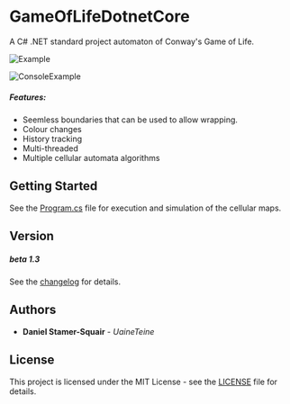 # GameOfLifeDotnetCore

A C# .NET standard project automaton of Conway's Game of Life.

![Example](https://bitbucket.org/uaineteinestudio/gameoflifecore/raw/1986ffa1a182a6f749c86d0929092eeb9c4c0317/Example/OrangeTheme.png "Graphic Example")

![ConsoleExample](https://bitbucket.org/uaineteinestudio/gameoflifecore/raw/1986ffa1a182a6f749c86d0929092eeb9c4c0317/Example/ExampleConsole.png "Console Example")

##### Features:
* Seemless boundaries that can be used to allow wrapping.
* Colour changes
* History tracking
* Multi-threaded
* Multiple cellular automata algorithms

## Getting Started

See the [Program.cs](GameOfLife/Program.cs) file for execution and simulation of the cellular maps.

## Version

##### beta 1.3

See the [changelog](changelog.txt) for details.

## Authors

* **Daniel Stamer-Squair** - *UaineTeine*

## License

This project is licensed under the MIT License - see the [LICENSE](LICENSE) file for details.